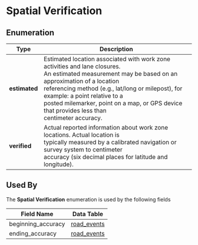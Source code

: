 # Spatial Verification

## Enumeration
Type | Description
--- | ---
**estimated** | Estimated location associated with work zone activities and lane closures.<br>An estimated measurement may be based on an approximation of a location<br>referencing method (e.g., lat/long or milepost), for example: a point relative to a<br>posted milemarker, point on a map, or GPS device that provides less than<br>centimeter accuracy.
**verified** | Actual reported information about work zone locations. Actual location is<br>typically measured by a calibrated navigation or survey system to centimeter<br>accuracy (six decimal places for latitude and longitude).

## Used By
The **Spatial Verification** enumeration is used by the following fields

Field Name | Data Table
--- | ---
beginning_accuracy | [road_events](/spec-content/data-tables/road_events.md)
ending_accuracy | [road_events](/spec-content/data-tables/road_events.md)
